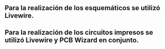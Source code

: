 ## Para la realización de los esquemáticos se utilizó Livewire.
## Para la realización de los circuitos impresos se utilizó Livewire y PCB Wizard en conjunto.
